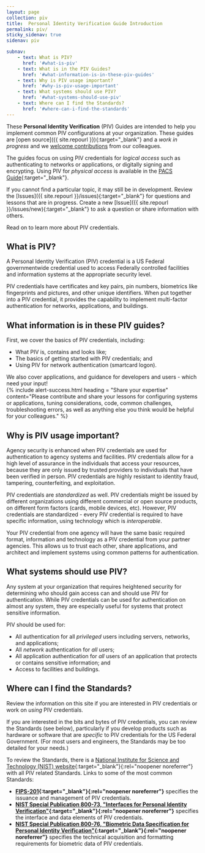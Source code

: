```yaml
---
layout: page
collection: piv
title:  Personal Identity Verification Guide Introduction
permalink: piv/
sticky_sidenav: true
sidenav: piv

subnav:
    - text: What is PIV?
      href: '#what-is-piv'
    - text: What is in the PIV Guides?
      href: '#what-information-is-in-these-piv-guides'
    - text: Why is PIV usage important?
      href: '#why-is-piv-usage-important'
    - text: What systems should use PIV?
      href: '#what-systems-should-use-piv'
    - text: Where can I find the Standards?
      href: '#where-can-i-find-the-standards'
---
```


These **Personal Identity Verification** (PIV) Guides are intended to help you implement common PIV configurations at your organization. These guides are [open source]({{ site.repourl }}){:target="_blank"} and a _work in progress_ and we [welcome contributions](../../contribute/) from our colleagues.

The guides focus on using PIV credentials for _logical access_ such as authenticating to networks or applications, or digitally signing and encrypting. Using PIV for _physical access_ is available in the [PACS Guide](../../pacs/){:target="_blank"}.

If you cannot find a particular topic, it may still be in development. Review the [Issues]({{ site.repourl }}/issues){:target="_blank"} for questions and lessons that are in progress. Create a new [Issue]({{ site.repourl }}/issues/new){:target="_blank"} to ask a question or share information with others.  

Read on to learn more about PIV credentials.

## What is PIV?

A Personal Identity Verification (PIV) credential is a US Federal governmentwide credential used to access Federally controlled facilities and information systems at the appropriate security level.

PIV credentials have certificates and key pairs, pin numbers, biometrics like fingerprints and pictures, and other unique identifiers.  When put together into a PIV credential, it provides the capability to implement multi-factor authentication for networks, applications, and buildings.

## What information is in these PIV guides?  
First, we cover the basics of PIV credentials, including:

-   What PIV is, contains and looks like;
-   The basics of getting started with PIV credentials; and
-   Using PIV for network authentication (smartcard logon). 

We also cover applications, and guidance for developers and users - which need your input!  
{% include alert-success.html heading = "Share your expertise" content="Please contribute and share your lessons for configuring systems or applications, tuning considerations, code, common challenges, troubleshooting errors, as well as anything else you think would be helpful for your colleagues." %}

## Why is PIV usage important?

Agency security is enhanced when PIV credentials are used for authentication to agency systems and facilities. PIV credentials allow for a high level of assurance in the individuals that access your resources, because they are only issued by trusted providers to individuals that have been verified in person. PIV credentials are highly resistant to identity fraud, tampering, counterfeiting, and exploitation.

PIV credentials are _standardized_ as well. PIV credentials might be issued by different organizations using different commercial or open source products, on different form factors (cards, mobile devices, etc).  However, PIV credentials are standardized - every PIV credential is required to have specific information, using technology which is _interoperable_.

Your PIV credential from one agency will have the same basic required format, information and technology as a PIV credential from your partner agencies. This allows us to trust each other, share applications, and architect and implement systems using common patterns for authentication.

## What systems should use PIV?  
Any system at your organization that requires heightened security for determining who should gain access can and should use PIV for authentication. While PIV credentials can be used for authentication on almost any system, they are especially useful for systems that protect sensitive information.

PIV should be used for:

* All authentication for all _privileged_ users including servers, networks, and applications;
* All _network_ authentication for _all_ users;
* All application authentication for _all_ users of an application that protects or contains sensitive information; and
* Access to facilities and buildings.

## Where can I find the Standards? 

Review the information on this site if you are interested in PIV credentials or work on _using_ PIV credentials.

If you are interested in the bits and bytes of PIV credentials, you can review the Standards (see below), particularly if you develop products such as hardware or software that are _specific_ to PIV credentials for the US Federal Government. (For most users and engineers, the Standards may be too detailed for your needs.)

To review the Standards, there is a [National Institute for Science and Technology (NIST) website](http://csrc.nist.gov/groups/SNS/piv/standards.html){:target="_blank"}{:rel="noopener noreferrer"} with all PIV related Standards.  Links to some of the most common Standards:

- **[FIPS-201](http://nvlpubs.nist.gov/nistpubs/FIPS/NIST.FIPS.201-2.pdf){:target="_blank"}{:rel="noopener noreferrer"}** specifies the issuance and management of PIV credentials.
- **[NIST Special Publication 800-73, "Interfaces for Personal Identity Verification"](http://nvlpubs.nist.gov/nistpubs/SpecialPublications/NIST.SP.800-73-4.pdf){:target="_blank"}{:rel="noopener noreferrer"}** specifies the interface and data elements of PIV credentials.
- **[NIST Special Publication 800-76, "Biometric Data Specification for Personal Identity Verification"](http://nvlpubs.nist.gov/nistpubs/SpecialPublications/NIST.SP.800-76-2.pdf){:target="_blank"}{:rel="noopener noreferrer"}** specifies the technical acquisition and formatting requirements for biometric data of PIV credentials.
